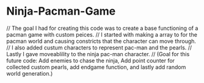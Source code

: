 # Ninja-Pacman-Game
// The goal I had for creating this code was to create a base functioning of a pacman game with custom peices. 
// I started with making a array to for the pacman world and causing constricts that the character can move through. 
// I also added custum characters to represent pac-man and the pearls. 
// Lastly I gave moveablility to the ninja pac-man character. 
// (Goal for this future code: Add enemies to chase the ninja, Add point counter for collected custom pearls, add endgame function, and lastly add random world generation.)


